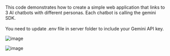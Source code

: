 This code demonstrates how to create a simple web application that links to 3 AI chatbots with different personas. Each chatbot is calling the gemini SDK.
<br><br>You need to update .env file in server folder to include your Gemini API key.


![image](https://github.com/user-attachments/assets/855cf12b-4b2d-4020-a0b7-bd0a3a2e48b4)


![image](https://github.com/user-attachments/assets/75708cf7-9f59-4108-b448-30c708d120c9)

